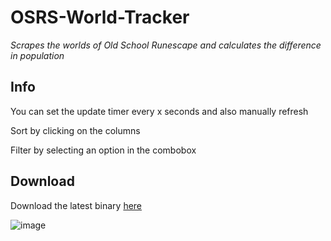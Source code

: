 # OSRS-World-Tracker
*Scrapes the worlds of Old School Runescape and calculates the difference in population*

Info
-------------------------

You can set the update timer every x seconds and also manually refresh

Sort by clicking on the columns

Filter by selecting an option in the combobox

Download
-------------------------

Download the latest binary [here](https://github.com/RealAtix/OSRS-World-Tracker/releases)

![image](http://i.imgur.com/w2Q3iuF.png)

